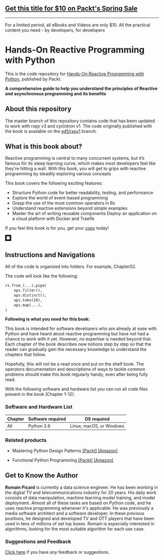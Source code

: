 ## [Get this title for $10 on Packt's Spring Sale](https://www.packt.com/B10714?utm_source=github&utm_medium=packt-github-repo&utm_campaign=spring_10_dollar_2022)
-----
For a limited period, all eBooks and Videos are only $10. All the practical content you need \- by developers, for developers

# Hands-On Reactive Programming with Python

This is the code repository for [Hands-On Reactive Programming with Python](https://www.packtpub.com/application-development/hands-reactive-programming-python?utm_source=github&utm_medium=repository&utm_campaign=9781789138726), published by Packt.

**A comprehensive guide to help you understand the principles of Reactive and asynchronous programming and its benefits**

## About this repository

The master branch of this repository contains code that has been updated to work
with rxpy v3 and cyclotron v1. The code originally published with the book is
available on the
[ed1/rxpy1](https://github.com/PacktPublishing/Hands-On-Reactive-Programming-with-Python/tree/ed1/rxpy1)
branch.

## What is this book about?
Reactive programming is central to many concurrent systems, but it’s famous for
its steep learning curve, which makes most developers feel like they're hitting
a wall. With this book, you will get to grips with reactive programming by
steadily exploring various concepts

This book covers the following exciting features:
* Structure Python code for better readability, testing, and performance 
* Explore the world of event-based programming 
* Grasp the use of the most common operators in Rx 
* Understand reactive extensions beyond simple examples 
* Master the art of writing reusable components 
Deploy an application on a cloud platform with Docker and Traefik 

If you feel this book is for you, get your [copy](https://www.amazon.com/dp/1789138728) today!

<a href="https://www.packtpub.com/?utm_source=github&utm_medium=banner&utm_campaign=GitHubBanner"><img src="https://raw.githubusercontent.com/PacktPublishing/GitHub/master/GitHub.png" 
alt="https://www.packtpub.com/" border="5" /></a>

## Instructions and Navigations
All of the code is organized into folders. For example, Chapter02.

The code will look like the following:
```
rx.from_(...).pipe(
    ops.filter(),
    ops.distinct(),
    ops.take(20),
    ops.map(...),
)
```

**Following is what you need for this book:**

This book is intended for software developers who are already at ease with
Python and have heard about reactive programming but have not had a chance to
work with it yet. However, no expertise is needed beyond that. Each chapter of
the book describes new notions step by step so that the reader can gradually
gain the necessary knowledge to understand the chapters that follow.

Hopefully, this will not be a read once and put on the shelf book. The operators
documentation and descriptions of ways to tackle common problems should make
this book regularly handy, even after being fully read.

With the following software and hardware list you can run all code files present
in the book (Chapter 1-12).

### Software and Hardware List
| Chapter | Software required | OS required |
| -------- | ------------------------------------ | ----------------------------------- |
| All | Python 3.6 | Linux, macOS, or Windows |

### Related products
* Mastering Python Design Patterns [[Packt]](https://www.packtpub.com/application-development/mastering-python-design-patterns?utm_source=github&utm_medium=repository&utm_campaign=9781783989324) [[Amazon]](https://www.amazon.com/dp/1783989327)

* Functional Python Programming [[Packt]](https://www.packtpub.com/application-development/functional-python-programming?utm_source=github&utm_medium=repository&utm_campaign=9781784396992) [[Amazon]](https://www.amazon.com/dp/1784396990)

## Get to Know the Author

**Romain Picard**
is currently a data science engineer. He has been working in the digital TV and
telecommunications industry for 20 years. His daily work consists of data
manipulation, machine learning model training, and model deployment. Almost all
of these tasks are based on Python code, and he uses reactive programming
whenever it's applicable. He was previously a media software architect and a
software developer. In these previous positions, he designed and developed TV
and OTT players that have been used in tens of millions of set top boxes. Romain
is especially interested in algorithms, looking for the most suitable algorithm
for each use case.

### Suggestions and Feedback
[Click here](https://docs.google.com/forms/d/e/1FAIpQLSdy7dATC6QmEL81FIUuymZ0Wy9vH1jHkvpY57OiMeKGqib_Ow/viewform) if you have any feedback or suggestions.
